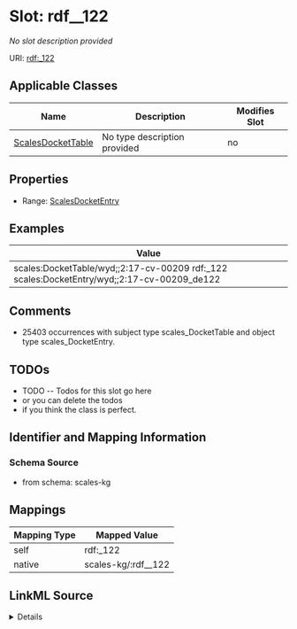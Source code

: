 

# Slot: rdf__122


_No slot description provided_





URI: [rdf:_122](http://www.w3.org/1999/02/22-rdf-syntax-ns#_122)



<!-- no inheritance hierarchy -->





## Applicable Classes

| Name | Description | Modifies Slot |
| --- | --- | --- |
| [ScalesDocketTable](../classes/ScalesDocketTable.md) | No type description provided |  no  |







## Properties

* Range: [ScalesDocketEntry](../classes/ScalesDocketEntry.md)






## Examples

| Value |
| --- |
| scales:DocketTable/wyd;;2:17-cv-00209 rdf:_122 scales:DocketEntry/wyd;;2:17-cv-00209_de122 |

## Comments

* 25403 occurrences with subject type scales_DocketTable and object type scales_DocketEntry.

## TODOs

* TODO -- Todos for this slot go here
* or you can delete the todos
* if you think the class is perfect.

## Identifier and Mapping Information







### Schema Source


* from schema: scales-kg




## Mappings

| Mapping Type | Mapped Value |
| ---  | ---  |
| self | rdf:_122 |
| native | scales-kg/:rdf__122 |




## LinkML Source

<details>
```yaml
name: rdf__122
description: No slot description provided
todos:
- TODO -- Todos for this slot go here
- or you can delete the todos
- if you think the class is perfect.
comments:
- 25403 occurrences with subject type scales_DocketTable and object type scales_DocketEntry.
examples:
- value: scales:DocketTable/wyd;;2:17-cv-00209 rdf:_122 scales:DocketEntry/wyd;;2:17-cv-00209_de122
from_schema: scales-kg
rank: 1000
slot_uri: rdf:_122
alias: rdf__122
domain_of:
- scales_DocketTable
range: scales_DocketEntry

```
</details>